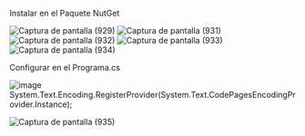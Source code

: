 Instalar en el Paquete NutGet

![Captura de pantalla (929)](https://user-images.githubusercontent.com/76067475/163287412-93798640-d6fa-4d65-a28a-f88a3d31a9e1.png)
![Captura de pantalla (931)](https://user-images.githubusercontent.com/76067475/163287413-67d51a42-069a-488e-a7fb-bc42caf138a3.png)
![Captura de pantalla (932)](https://user-images.githubusercontent.com/76067475/163287423-70387a1d-3c73-49df-9d1f-1dfe3ac1e9a2.png)
![Captura de pantalla (933)](https://user-images.githubusercontent.com/76067475/163287428-43ba1a2b-d60b-4546-ae75-408784ca93ae.png)
![Captura de pantalla (934)](https://user-images.githubusercontent.com/76067475/163287440-26954b96-f187-4299-9d26-7c435a28ba5d.png)

Configurar en el Programa.cs
 
![image](https://user-images.githubusercontent.com/76067475/163286345-381e8b59-54c3-4c9f-8240-4e2b2f17c7dd.png)
System.Text.Encoding.RegisterProvider(System.Text.CodePagesEncodingProvider.Instance);

![Captura de pantalla (935)](https://user-images.githubusercontent.com/76067475/163461064-7ae18ac8-40aa-4e1e-9544-9d0da511b79a.png)

